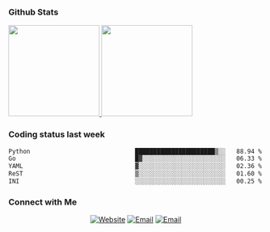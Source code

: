
### Github Stats

<a href="https://github.com/lileixuan">
  <img height="180em" src="https://github-readme-stats.vercel.app/api?username=lileixuan&theme=buefy&show_icons=true" />
  <img height="180em" src="https://github-readme-stats.vercel.app/api/top-langs/?username=lileixuan&theme=buefy&layout=compact" />
</a>

### Coding status last week 

<!--START_SECTION:waka-->

```txt
Python                             ██████████████████████▒░░   88.94 %
Go                                 █▓░░░░░░░░░░░░░░░░░░░░░░░   06.33 %
YAML                               ▓░░░░░░░░░░░░░░░░░░░░░░░░   02.36 %
ReST                               ▒░░░░░░░░░░░░░░░░░░░░░░░░   01.60 %
INI                                ░░░░░░░░░░░░░░░░░░░░░░░░░   00.25 %
```

<!--END_SECTION:waka-->

### Connect with Me 

<p align="center">
<a href="https://www.koomu.cn/"><img alt="Website" src="https://img.shields.io/badge/Website-www.koomu.cn-blue?style=flat-square&logo=google-chrome"></a>
<a href="mailto:lileixuan@gmail.com"><img alt="Email" src="https://img.shields.io/badge/Email-lileixuan@gmail.com-blue?style=flat-square&logo=gmail"></a>
<a href="https://www.koomu.cn/rss/"><img alt="Email" src="https://img.shields.io/badge/RSS-www.koomu.cn%2Frss%2F-blue?style=flat-square&logo=rss"></a>


</p>
